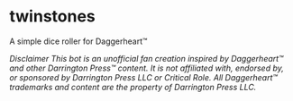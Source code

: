 # twinstones
A simple dice roller for Daggerheart™

*Disclaimer*
*This bot is an unofficial fan creation inspired by Daggerheart™ and other Darrington Press™ content. It is not affiliated with, endorsed by, or sponsored by Darrington Press LLC or Critical Role. All Daggerheart™ trademarks and content are the property of Darrington Press LLC.*

